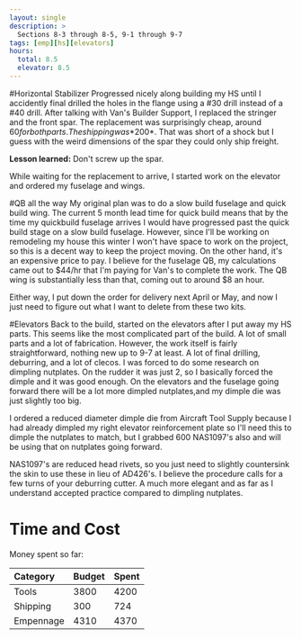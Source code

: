 ```yaml
---
layout: single
description: >
  Sections 8-3 through 8-5, 9-1 through 9-7
tags: [emp][hs][elevators]
hours:
  total: 8.5
  elevator: 8.5
---
```

#Horizontal Stabilizer
Progressed nicely along building my HS until I accidently final drilled the holes in the flange using a #30 drill instead of a #40 drill.
After talking with Van's Builder Support, I replaced the stringer and the front spar. The replacement was surprisingly cheap, around $60 for both parts.
The shipping was *$200*. That was short of a shock but I guess with the weird dimensions of the spar they could only ship freight.

**Lesson learned:** Don't screw up the spar.

While waiting for the replacement to arrive, I started work on the elevator and ordered my fuselage and wings.

#QB all the way
My original plan was to do a slow build fuselage and quick build wing. The current 5 month lead time for quick build means that by the time my quickbuild fuselage arrives
I would have progressed past the quick build stage on a slow build fuselage. However, since I'll be working on remodeling my house this winter I won't have space to work on the
project, so this is a decent way to keep the project moving. On the other hand, it's an expensive price to pay. I believe for the fuselage QB, my calculations came out to $44/hr that I'm paying for Van's to complete the work.
The QB wing is substantially less than that, coming out to around $8 an hour.

Either way, I put down the order for delivery next April or May, and now I just need to figure out what I want to delete from these two kits.

#Elevators
Back to the build, started on the elevators after I put away my HS parts. This seems like the most complicated part of the build. A lot of small parts and a lot of fabrication.
However, the work itself is fairly straightforward, nothing new up to 9-7 at least. A lot of final drilling, deburring, and a lot of clecos.
I was forced to do some research on dimpling nutplates. On the rudder it was just 2, so I basically forced the dimple and it was good enough. On the elevators and the fuselage going forward there will be a lot more dimpled nutplates,and my dimple die was just slightly too big.

I ordered a reduced diameter dimple die from Aircraft Tool Supply because I had already dimpled my right elevator reinforcement plate so I'll need this to dimple the nutplates to match, but I grabbed 600 NAS1097's also and will be using that on nutplates going forward.

NAS1097's are reduced head rivets, so you just need to slightly countersink the skin to use these in lieu of AD426's. I believe the procedure calls for a few turns of your deburring cutter. A much more elegant and as far as I understand accepted practice compared to dimpling nutplates.

# Time and Cost


Money spent so far:

| Category     | Budget            | Spent |
|:-------------|:------------------|:------|
| Tools        | 3800              | 4200  |
| Shipping     | 300               | 724   |
| Empennage    | 4310              | 4370  |
